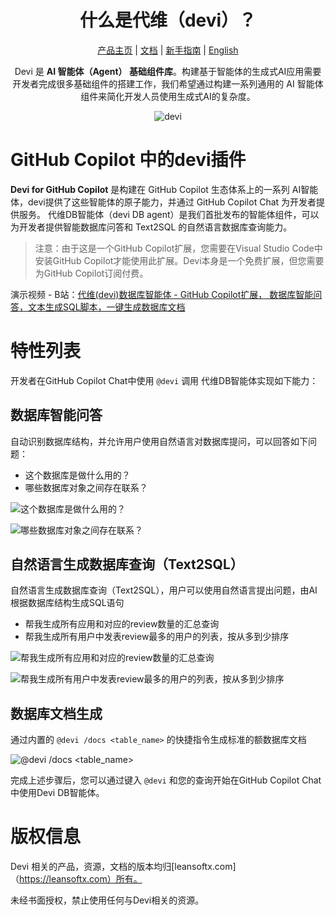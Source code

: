 <div align="center">

# 什么是代维（devi）？
[产品主页](https://github.com/devi-run/devi-github-copilot-extension) | [文档](./docs/content/zh/_index.md) | [新手指南](./docs/content/zh/copilot/_index.md) | [English](README.md)

Devi 是 **AI 智能体（Agent） 基础组件库**。构建基于智能体的生成式AI应用需要开发者完成很多基础组件的搭建工作，我们希望通过构建一系列通用的  AI 智能体 组件来简化开发人员使用生成式AI的复杂度。

![devi](https://aiseartifacts.blob.core.windows.net/devi/images/devi-title-logo.png)

</div>

# GitHub Copilot 中的devi插件

**Devi for GitHub Copilot** 是构建在 GitHub Copilot 生态体系上的一系列 AI智能体，devi提供了这些智能体的原子能力，并通过 GitHub Copilot Chat 为开发者提供服务。
代维DB智能体（devi DB agent）是我们首批发布的智能体组件，可以为开发者提供智能数据库问答和 Text2SQL 的自然语言数据库查询能力。

> 注意：由于这是一个GitHub Copilot扩展，您需要在Visual Studio Code中安装GitHub Copilot才能使用此扩展。Devi本身是一个免费扩展，但您需要为GitHub Copilot订阅付费。

演示视频 - B站：[代维(devi)数据库智能体 - GitHub Copilot扩展， 数据库智能问答，文本生成SQL脚本，一键生成数据库文档](https://www.bilibili.com/video/BV1XmsLepEdR/)

# 特性列表

开发者在GitHub Copilot Chat中使用 `@devi` 调用 代维DB智能体实现如下能力：

## 数据库智能问答
自动识别数据库结构，并允许用户使用自然语言对数据库提问，可以回答如下问题：
- 这个数据库是做什么用的？
- 哪些数据库对象之间存在联系？ 

 ![这个数据库是做什么用的？](https://aiseartifacts.blob.core.windows.net/devi/images/devi-zh-cn01.png)

 ![哪些数据库对象之间存在联系？](https://aiseartifacts.blob.core.windows.net/devi/images/devi-zh-cn02.png)

## 自然语言生成数据库查询（Text2SQL）
自然语言生成数据库查询（Text2SQL），用户可以使用自然语言提出问题，由AI根据数据库结构生成SQL语句
- 帮我生成所有应用和对应的review数量的汇总查询
- 帮我生成所有用户中发表review最多的用户的列表，按从多到少排序

![帮我生成所有应用和对应的review数量的汇总查询](https://aiseartifacts.blob.core.windows.net/devi/images/devi-zh-cn03.png)

![帮我生成所有用户中发表review最多的用户的列表，按从多到少排序](https://aiseartifacts.blob.core.windows.net/devi/images/devi-zh-cn04.png)

## 数据库文档生成
通过内置的 `@devi /docs <table_name>` 的快捷指令生成标准的额数据库文档

![@devi /docs <table_name>](https://aiseartifacts.blob.core.windows.net/devi/images/devi-zh-cn05.png)

完成上述步骤后，您可以通过键入 `@devi` 和您的查询开始在GitHub Copilot Chat中使用Devi DB智能体。

# 版权信息

Devi 相关的产品，资源，文档的版本均归[leansoftx.com]（https://leansoftx.com）所有。

未经书面授权，禁止使用任何与Devi相关的资源。